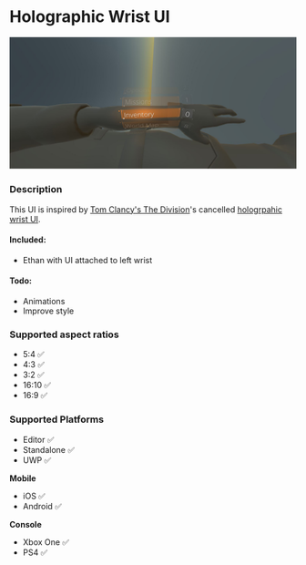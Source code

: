 # Holographic Wrist UI
![Holographic Wrist UI demo image](./readme-image.jpg)

### Description
This UI is inspired by [Tom Clancy's The Division](https://tomclancy-thedivision.ubisoft.com/game/en-us/home/)'s cancelled [hologrpahic wrist UI](https://www.hudsandguis.com/home/2013/06/26/tom-clancys-the-division-interface-design).

#### Included: 
* Ethan with UI attached to left wrist

#### Todo:
* Animations
* Improve style

### Supported aspect ratios
* 5:4 ✅
* 4:3 ✅
* 3:2 ✅
* 16:10 ✅
* 16:9 ✅

### Supported Platforms
* Editor ✅
* Standalone ✅
* UWP ✅

**Mobile**
* iOS ✅
* Android ✅

**Console**
* Xbox One ✅
* PS4 ✅
